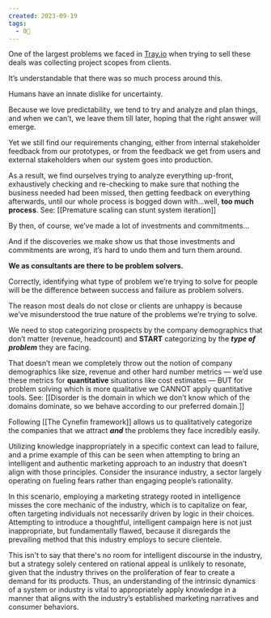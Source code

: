 ```yaml
---
created: 2023-09-19
tags:
  - 0🌲
---
```

One of the largest problems we faced in [Tray.io](http://Tray.io) when trying to sell these deals was collecting project scopes from clients.

It’s understandable that there was so much process around this.

Humans have an innate dislike for uncertainty. 

Because we love predictability, we tend to try and analyze and plan things, and when we can’t, we leave them till later, hoping that the right answer will emerge.

Yet we still find our requirements changing, either from internal stakeholder feedback from our prototypes, or from the feedback we get from users and external stakeholders when our system goes into production.

As a result, we find ourselves trying to analyze everything up-front, exhaustively checking and re-checking to make sure that nothing the business needed had been missed, then getting feedback on everything afterwards, until our whole process is bogged down with…well, **too much process**. See: [[Premature scaling can stunt system iteration]]

By then, of course, we’ve made a lot of investments and commitments…

And if the discoveries we make show us that those investments and commitments are wrong, it’s hard to undo them and turn them around.

**We as consultants are there to be problem solvers.**

Correctly, identifying what type of problem we’re trying to solve for people will be the difference between success and failure as problem solvers.

The reason most deals do not close or clients are unhappy is because we’ve misunderstood the true nature of the problems we’re trying to solve.

We need to stop categorizing prospects by the company demographics that don’t matter (revenue, headcount) and **START** categorizing by the _**type of problem**_ they are facing.

That doesn’t mean we completely throw out the notion of company demographics like size, revenue and other hard number metrics — we’d use these metrics for **quantitative** situations like cost estimates — BUT for problem solving which is more qualitative we CANNOT apply quantitative tools. See: [[Disorder is the domain in which we don’t know which of the domains dominate, so we behave according to our preferred domain.]]

Following [[The Cynefin framework]] allows us to qualitatively categorize the companies that we attract _**and**_ the problems they face incredibly easily.

Utilizing knowledge inappropriately in a specific context can lead to failure, and a prime example of this can be seen when attempting to bring an intelligent and authentic marketing approach to an industry that doesn’t align with those principles. Consider the insurance industry, a sector largely operating on fueling fears rather than engaging people’s rationality.

In this scenario, employing a marketing strategy rooted in intelligence misses the core mechanic of the industry, which is to capitalize on fear, often targeting individuals not necessarily driven by logic in their choices. Attempting to introduce a thoughtful, intelligent campaign here is not just inappropriate, but fundamentally flawed, because it disregards the prevailing method that this industry employs to secure clientele.

This isn't to say that there's no room for intelligent discourse in the industry, but a strategy solely centered on rational appeal is unlikely to resonate, given that the industry thrives on the proliferation of fear to create a demand for its products. Thus, an understanding of the intrinsic dynamics of a system or industry is vital to appropriately apply knowledge in a manner that aligns with the industry’s established marketing narratives and consumer behaviors.